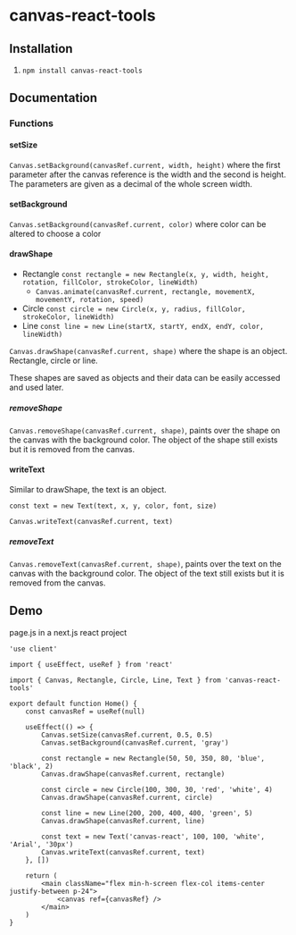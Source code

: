 # canvas-react-tools

## Installation

1. `npm install canvas-react-tools`

## Documentation

### Functions

#### setSize

`Canvas.setBackground(canvasRef.current, width, height)` where the first parameter after the canvas reference is the width and the second is height. The parameters are given as a decimal of the whole screen width.

#### setBackground

`Canvas.setBackground(canvasRef.current, color)` where color can be altered to choose a color

#### drawShape

-   Rectangle `const rectangle = new Rectangle(x, y, width, height, rotation, fillColor, strokeColor, lineWidth)`
    -   `Canvas.animate(canvasRef.current, rectangle, movementX, movementY, rotation, speed)`
-   Circle `const circle = new Circle(x, y, radius, fillColor, strokeColor, lineWidth)`
-   Line `const line = new Line(startX, startY, endX, endY, color, lineWidth)`

`Canvas.drawShape(canvasRef.current, shape)` where the shape is an object. Rectangle, circle or line.

These shapes are saved as objects and their data can be easily accessed and used later.

##### removeShape

`Canvas.removeShape(canvasRef.current, shape)`, paints over the shape on the canvas with the background color. The object of the shape still exists but it is removed from the canvas.

#### writeText

Similar to drawShape, the text is an object.

`const text = new Text(text, x, y, color, font, size)`

`Canvas.writeText(canvasRef.current, text)`

##### removeText

`Canvas.removeText(canvasRef.current, shape)`, paints over the text on the canvas with the background color. The object of the text still exists but it is removed from the canvas.

## Demo

page.js in a next.js react project

```
'use client'

import { useEffect, useRef } from 'react'

import { Canvas, Rectangle, Circle, Line, Text } from 'canvas-react-tools'

export default function Home() {
    const canvasRef = useRef(null)

    useEffect(() => {
        Canvas.setSize(canvasRef.current, 0.5, 0.5)
        Canvas.setBackground(canvasRef.current, 'gray')

        const rectangle = new Rectangle(50, 50, 350, 80, 'blue', 'black', 2)
        Canvas.drawShape(canvasRef.current, rectangle)

        const circle = new Circle(100, 300, 30, 'red', 'white', 4)
        Canvas.drawShape(canvasRef.current, circle)

        const line = new Line(200, 200, 400, 400, 'green', 5)
        Canvas.drawShape(canvasRef.current, line)

        const text = new Text('canvas-react', 100, 100, 'white', 'Arial', '30px')
        Canvas.writeText(canvasRef.current, text)
    }, [])

    return (
        <main className="flex min-h-screen flex-col items-center justify-between p-24">
            <canvas ref={canvasRef} />
        </main>
    )
}

```
